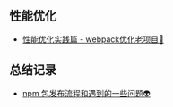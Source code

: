 ## 性能优化
- [性能优化实践篇 - webpack优化老项目🔨](https://github.com/zhangcy1/summary/issues/1)

## 总结记录
- [npm 包发布流程和遇到的一些问题👽](https://github.com/zhangcy1/summary/issues/2)
